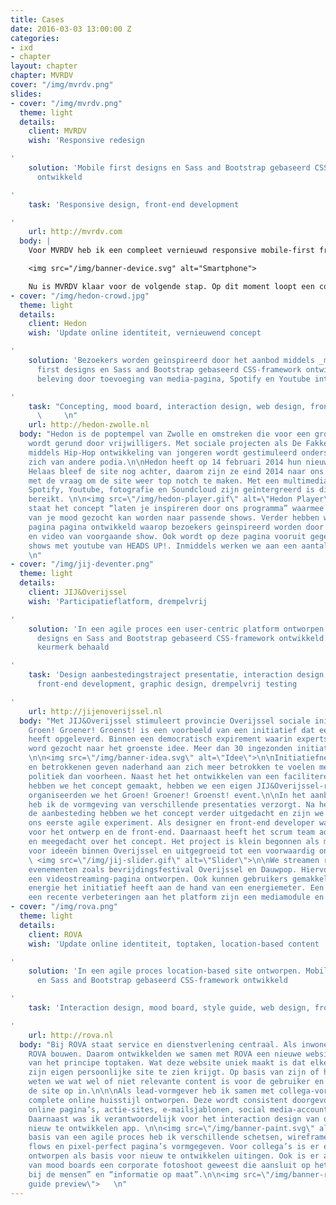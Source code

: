 ```yaml
---
title: Cases
date: 2016-03-03 13:00:00 Z
categories:
- ixd
- chapter
layout: chapter
chapter: MVRDV
cover: "/img/mvrdv.png"
slides:
- cover: "/img/mvrdv.png"
  theme: light
  details:
    client: MVRDV
    wish: 'Responsive redesign

'
    solution: 'Mobile first designs en Sass and Bootstrap gebaseerd CSS-framework
      ontwikkeld

'
    task: 'Responsive design, front-end development

'
    url: http://mvrdv.com
  body: |
    Voor MVRDV heb ik een compleet vernieuwd responsive mobile-first front-end ontworpen en geïmplementeerd. MVRDV een architectenbureau met vestigingen in Shanghai en Rotterdam is bekend van de Markthal in Rotterdam. Een foodhal waarin verleden en toekomst van eten samenkomt op één plek.

    <img src="/img/banner-device.svg" alt="Smartphone">

    Nu is MVRDV klaar voor de volgende stap. Op dit moment loopt een concepttraject. Hierin heb ik onderzoek gedaan voor een nieuwe online branding en beleving.
- cover: "/img/hedon-crowd.jpg"
  theme: light
  details:
    client: Hedon
    wish: 'Update online identiteit, vernieuwend concept

'
    solution: 'Bezoekers worden geïnspireerd door het aanbod middels _moods_. Mobile
      first designs en Sass and Bootstrap gebaseerd CSS-framework ontwikkeld. Betere
      beleving door toevoeging van media-pagina, Spotify en Youtube intergratie

'
    task: "Concepting, mood board, interaction design, web design, front-end development
      \     \n"
    url: http://hedon-zwolle.nl
  body: "Hedon is de poptempel van Zwolle en omstreken die voor een groot gedeelte
    wordt gerund door vrijwilligers. Met sociale projecten als De Fakkelteit waarin
    middels Hip-Hop ontwikkeling van jongeren wordt gestimuleerd onderscheid Hedon
    zich van andere podia.\n\nHedon heeft op 14 februari 2014 hun nieuwe pand geopend.
    Helaas bleef de site nog achter, daarom zijn ze eind 2014 naar ons toe gekomen
    met de vraag om de site weer top notch te maken. Met een multimedia site waarin
    Spotify, Youtube, fotografie en Soundcloud zijn geïntergreerd is dit doel inmiddels
    bereikt. \n\n<img src=\"/img/hedon-player.gif\" alt=\"Hedon Player\">   \n\nCentraal
    staat het concept “laten je inspireren door ons programma” waarmee aan de hand
    van je mood gezocht kan worden naar passende shows. Verder hebben we een vernieuwde
    pagina pagina ontwikkeld waarop bezoekers geinspireerd worden door fotografie
    en video van voorgaande show. Ook wordt op deze pagina vooruit gegeken naar komende
    shows met youtube van HEADS UP!. Inmiddels werken we aan een aantal mooie toevoegingen.
    \n"
- cover: "/img/jij-deventer.png"
  theme: light
  details:
    client: JIJ&Overijssel
    wish: 'Participatieflatform, drempelvrij

'
    solution: 'In een agile proces een user-centric platform ontworpen. Mobile first
      designs en Sass and Bootstrap gebaseerd CSS-framework ontwikkeld. [Drempelvrij](https://www.accessibility.nl/ondersteuning/inspectie/site-1329)
      keurmerk behaald

'
    task: 'Design aanbestedingstraject presentatie, interaction design, web design,
      front-end development, graphic design, drempelvrij testing

'
    url: http://jijenoverijssel.nl
  body: "Met JIJ&Overijssel stimuleert provincie Overijssel sociale initiatieven.
    Groen! Groener! Groenst! is een voorbeeld van een initiatief dat een mooi resultaat
    heeft opgeleverd. Binnen een democratisch expirement waarin experts inwoners ondersteunen
    word gezocht naar het groenste idee. Meer dan 30 ingezonden initiatieven als resultaat.
    \n\n<img src=\"/img/banner-idea.svg\" alt=\"Idee\">\n\nInitiatiefnemers, beleidsmakers
    en betrokkenen geven naderhand aan zich meer betrokken te voelen met de provinciale
    politiek dan voorheen. Naast het het ontwikkelen van een faciliterend online platform
    hebben we het concept gemaakt, hebben we een eigen JIJ&Overijssel-redactie en
    organiseerden we het Groen! Groener! Groenst! event.\n\nIn het aanbestedingstraject
    heb ik de vormgeving van verschillende presentaties verzorgt. Na het winnen van
    de aanbesteding hebben we het concept verder uitgedacht en zijn we begonnen aan
    ons eerste agile experiment. Als designer en front-end developer was ik verantwoordelijk
    voor het ontwerp en de front-end. Daarnaast heeft het scrum team advies gegeven
    en meegedacht over het concept. Het project is klein begonnen als marktplaats
    voor ideeën binnen Overijssel en uitgegroeid tot een voorwaardig online platform.\n\n
    \ <img src=\"/img/jij-slider.gif\" alt=\"Slider\">\n\nWe streamen regelmatig grote
    evenementen zoals bevrijdingsfestival Overijssel en Dauwpop. Hiervoor hebben we
    een videostreaming-pagina ontworpen. Ook kunnen gebruikers gemakkelijk zien hoeveel
    energie het initiatief heeft aan de hand van een energiemeter. Een voorbeeld van
    een recente verbeteringen aan het platform zijn een mediamodule en notificaties.\n"
- cover: "/img/rova.png"
  theme: light
  details:
    client: ROVA
    wish: 'Update online identiteit, toptaken, location-based content

'
    solution: 'In een agile proces location-based site ontworpen. Mobile first designs
      en Sass and Bootstrap gebaseerd CSS-framework ontwikkeld

'
    task: 'Interaction design, mood board, style guide, web design, front-end development

'
    url: http://rova.nl
  body: "Bij ROVA staat service en dienstverlening centraal. Als inwoner kun je op
    ROVA bouwen. Daarom ontwikkelden we samen met ROVA een nieuwe website uitgaande
    van het principe toptaken. Wat deze website uniek maakt is dat elke gebruiker
    zijn eigen persoonlijke site te zien krijgt. Op basis van zijn of haar locatie
    weten we wat wel of niet relevante content is voor de gebruiker en daar speelt
    de site op in.\n\n\nAls lead-vormgever heb ik samen met collega-vormgevers de
    complete online huisstijl ontworpen. Deze wordt consistent doorgevoerd op alle
    online pagina’s, actie-sites, e-mailsjablonen, social media-accounts en apps.
    Daarnaast was ik verantwoordelijk voor het interaction design van de website en
    nieuw te ontwikkelen app. \n\n<img src=\"/img/banner-paint.svg\" alt=\"Paint\">\n\nOp
    basis van een agile proces heb ik verschillende schetsen, wireframes, sjablonen,
    flows en pixel-perfect pagina’s vormgegeven. Voor collega’s is er een style guide
    ontworpen als basis voor nieuw te ontwikkelen uitingen. Ook is er aan de hand
    van mood boards een corporate fotoshoot geweest die aansluit op het concept “dicht
    bij de mensen” en “informatie op maat”.\n\n<img src=\"/img/banner-rova.png\" alt=\"Style
    guide preview\">   \n"
---
```


